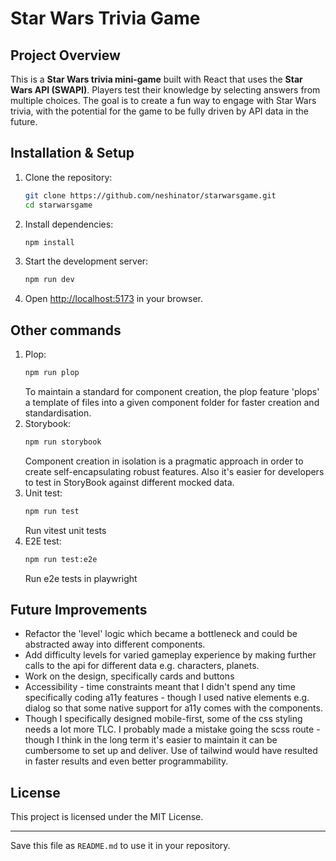 # Star Wars Trivia Game

## Project Overview

This is a **Star Wars trivia mini-game** built with React that uses the **Star Wars API (SWAPI)**. Players test their knowledge by selecting answers from multiple choices. The goal is to create a fun way to engage with Star Wars trivia, with the potential for the game to be fully driven by API data in the future.

## Installation & Setup

1. Clone the repository:
   ```sh
   git clone https://github.com/neshinator/starwarsgame.git
   cd starwarsgame
   ```
2. Install dependencies:
   ```sh
   npm install
   ```
3. Start the development server:
   ```sh
   npm run dev
   ```
4. Open [http://localhost:5173](http://localhost:5173) in your browser.

## Other commands

1. Plop:
   ```sh
   npm run plop
   ```
   To maintain a standard for component creation, the plop feature 'plops' a template of files into a given component folder for faster creation and standardisation.
2. Storybook:
   ```sh
   npm run storybook
   ```
   Component creation in isolation is a pragmatic approach in order to create self-encapsulating robust features. Also it's easier for developers to test in StoryBook against different mocked data.
3. Unit test:
    ```sh
   npm run test
   ```
   Run vitest unit tests
4. E2E test:
    ```sh
   npm run test:e2e
   ```
   Run e2e tests in playwright

## Future Improvements

- Refactor the 'level' logic which became a bottleneck and could be abstracted away into different components.
- Add difficulty levels for varied gameplay experience by making further calls to the api for different data e.g. characters, planets.
- Work on the design, specifically cards and buttons
- Accessibility - time constraints meant that I didn't spend any time specifically coding a11y features - though I used native elements e.g. dialog so that some native support for a11y comes with the components.
- Though I specifically designed mobile-first, some of the css styling needs a lot more TLC. I probably made a mistake going the scss route - though I think in the long term it's easier to maintain it can be cumbersome to set up and deliver. Use of tailwind would have resulted in faster results and even better programmability.

## License

This project is licensed under the MIT License.

---

Save this file as `README.md` to use it in your repository.

